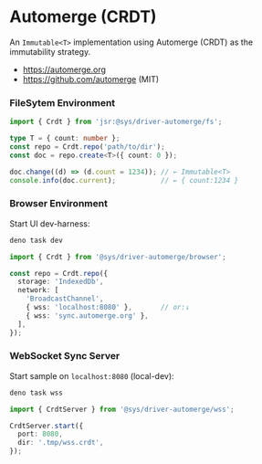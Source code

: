 # Automerge (CRDT)
An `Immutable<T>` implementation using Automerge (CRDT) as the immutability strategy.

- https://automerge.org
- https://github.com/automerge (MIT)




### FileSytem Environment

```ts
import { Crdt } from 'jsr:@sys/driver-automerge/fs';

type T = { count: number };
const repo = Crdt.repo('path/to/dir');
const doc = repo.create<T>({ count: 0 });

doc.change((d) => (d.count = 1234)); // ← Immutable<T>
console.info(doc.current);           // ← { count:1234 }
```



### Browser Environment
Start UI dev-harness:
```bash
deno task dev
```
```ts
import { Crdt } from '@sys/driver-automerge/browser';

const repo = Crdt.repo({
  storage: 'IndexedDb',
  network: [
    'BroadcastChannel',
    { wss: 'localhost:8080' },       // or:↓
    { wss: 'sync.automerge.org' },
  ],
});


```


### WebSocket Sync Server
Start sample on `localhost:8080` (local-dev):

```bash
deno task wss
```
```ts
import { CrdtServer } from '@sys/driver-automerge/wss';

CrdtServer.start({
  port: 8080,
  dir: '.tmp/wss.crdt',
});
```

